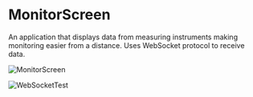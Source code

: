 # MonitorScreen

An application that displays data from measuring instruments making monitoring easier from a distance.
Uses WebSocket protocol to receive data.

![MonitorScreen](http://i.imgur.com/rN4SI5a.png)

![WebSocketTest](http://i.imgur.com/ZBIeENE.png)
